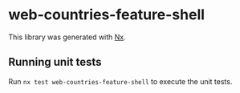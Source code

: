 # web-countries-feature-shell

This library was generated with [Nx](https://nx.dev).

## Running unit tests

Run `nx test web-countries-feature-shell` to execute the unit tests.
